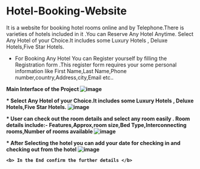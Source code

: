# Hotel-Booking-Website
It is a website for booking hotel rooms online and by Telephone.There is varieties of hotels included in it .You can Reserve Any Hotel Anytime.
Select Any Hotel of your Choice.It includes some Luxury Hotels , Deluxe Hotels,Five Star Hotels.

* For Booking Any Hotel You can Register yourself by filling the Registration form .This register form requires your some personal  information like First Name,Last Name,Phone number,country,Address,city,Email  etc..


<b> Main Interface of the Project <b>
![image](https://user-images.githubusercontent.com/78814611/146212690-4c6e947f-0795-4536-a1d0-2b92a5f1ca07.png)

  
  <b> * Select Any Hotel of your Choice.It includes some Luxury Hotels , Deluxe Hotels,Five Star Hotels.</b>
![image](https://user-images.githubusercontent.com/78814611/146213417-d18491a3-b510-4189-bb2b-00d66ea5e172.png)

  
   <b> * User can check out the room details and select any room easily .
Room details include:- Features,Approx,room size,Bed Type,Interconnecting rooms,Number of rooms available </b>
![image](https://user-images.githubusercontent.com/78814611/146213616-f005e3fd-09fc-4a61-aac5-d1cc7d8fa608.png)
  
  
  <b> * After Selecting the hotel you can add your date for checking in and checking out from the hotel <b>
![image](https://user-images.githubusercontent.com/78814611/146213516-9e05ba6a-0e06-4811-8719-6151798b715c.png)
    
    
   
    <b> In the End confirm the further details </b>
